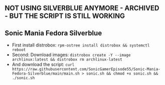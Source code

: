 ## NOT USING SILVERBLUE ANYMORE - ARCHIVED - BUT THE SCRIPT IS STILL WORKING
## Sonic Mania Fedora Silverblue
- First install distrobox: `rpm-ostree install distrobox && systemctl reboot`
- Second: Download images: `distrobox create -Y --image archlinux:latest && distrobox rm archlinux-latest`
- And download the script: `curl https://raw.githubusercontent.com/SonicGamerEpisode55/Sonic-Mania-Fedora-Silverblue/main/main.sh > sonic.sh && chmod +x sonic.sh && ./sonic.sh`
